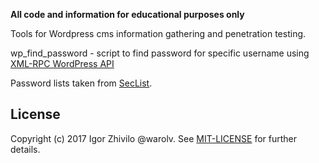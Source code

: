 **All code and information for educational purposes only**

Tools for Wordpress cms information gathering and penetration testing.

wp_find_password - script to find password for specific username using [XML-RPC WordPress API](https://codex.wordpress.org/XML-RPC_WordPress_API/Users)

Password lists taken from [SecList](https://github.com/danielmiessler/SecLists/tree/master/Passwords).

## License

Copyright (c) 2017 Igor Zhivilo @warolv. See [MIT-LICENSE](https://en.wikipedia.org/wiki/MIT_License) for further details.
